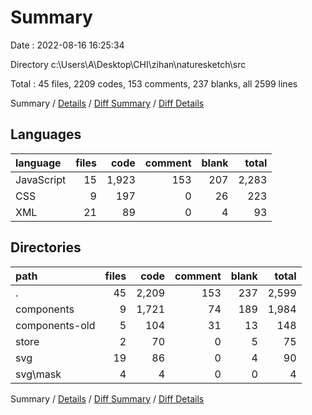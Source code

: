 # Summary

Date : 2022-08-16 16:25:34

Directory c:\\Users\\A\\Desktop\\CHI\\zihan\\naturesketch\\src

Total : 45 files,  2209 codes, 153 comments, 237 blanks, all 2599 lines

Summary / [Details](details.md) / [Diff Summary](diff.md) / [Diff Details](diff-details.md)

## Languages
| language | files | code | comment | blank | total |
| :--- | ---: | ---: | ---: | ---: | ---: |
| JavaScript | 15 | 1,923 | 153 | 207 | 2,283 |
| CSS | 9 | 197 | 0 | 26 | 223 |
| XML | 21 | 89 | 0 | 4 | 93 |

## Directories
| path | files | code | comment | blank | total |
| :--- | ---: | ---: | ---: | ---: | ---: |
| . | 45 | 2,209 | 153 | 237 | 2,599 |
| components | 9 | 1,721 | 74 | 189 | 1,984 |
| components-old | 5 | 104 | 31 | 13 | 148 |
| store | 2 | 70 | 0 | 5 | 75 |
| svg | 19 | 86 | 0 | 4 | 90 |
| svg\\mask | 4 | 4 | 0 | 0 | 4 |

Summary / [Details](details.md) / [Diff Summary](diff.md) / [Diff Details](diff-details.md)